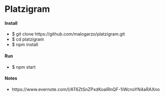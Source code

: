 <h1>Platzigram</h1>

<h4>Install</h4>
<ul>
	<li>$ git clone https://github.com/malogarzo/platzigram.git</li>
	<li>$ cd platzigram</li>
	<li>$ npm install</li>
</ul>

<h4>Run</h4>
<ul>
	<li>$ npm start</li>
</ul>

<h4>Notes</h4>
<ul>
  <li>https://www.evernote.com/l/AT6ZtSnZPxdKoaIRnQF-1iWcnoYN4aRAXno</li>
</ul>

